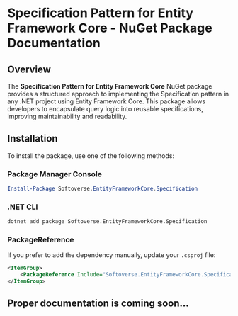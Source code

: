 # Specification Pattern for Entity Framework Core - NuGet Package Documentation

## Overview
The **Specification Pattern for Entity Framework Core** NuGet package provides a structured approach to implementing the Specification pattern in any .NET project using Entity Framework Core. This package allows developers to encapsulate query logic into reusable specifications, improving maintainability and readability.

## Installation
To install the package, use one of the following methods:

### Package Manager Console
```powershell
Install-Package Softoverse.EntityFrameworkCore.Specification
```

### .NET CLI
```sh
dotnet add package Softoverse.EntityFrameworkCore.Specification
```

### PackageReference
If you prefer to add the dependency manually, update your `.csproj` file:
```xml
<ItemGroup>
    <PackageReference Include="Softoverse.EntityFrameworkCore.Specification" Version="2.1.1" />
</ItemGroup>
```

## Proper documentation is coming soon...

<!-- ## Usage
### 1. Define a Specification
Create a specification class by inheriting from `Specification<T>`.

```csharp
using YourPackageNamespace;
using System;
using System.Linq.Expressions;

public class ActiveUsersSpecification : Specification<User>
{
    public override Expression<Func<User, bool>> ToExpression()
    {
        return user => user.IsActive;
    }
}
```

### 2. Apply Specification in Repository
Use the `ApplySpecification` method to filter queries using the defined specification.

```csharp
using Microsoft.EntityFrameworkCore;
using System.Collections.Generic;
using System.Linq;
using System.Threading.Tasks;

public class UserRepository
{
    private readonly ApplicationDbContext _context;
    
    public UserRepository(ApplicationDbContext context)
    {
        _context = context;
    }
    
    public async Task<List<User>> GetActiveUsersAsync()
    {
        var spec = new ActiveUsersSpecification();
        return await _context.Users.ApplySpecification(spec).ToListAsync();
    }
}
```

## Extension Method
Ensure that your `DbSet<T>` supports applying specifications by adding an extension method:

```csharp
using Microsoft.EntityFrameworkCore;
using System.Linq;

public static class SpecificationExtensions
{
    public static IQueryable<T> ApplySpecification<T>(this IQueryable<T> query, Specification<T> specification) where T : class
    {
        return query.Where(specification.ToExpression());
    }
}
```

## Benefits of Using the Specification Pattern
- **Encapsulates Query Logic**: Centralizes filtering logic in reusable specifications.
- **Enhances Code Readability**: Separates query logic from repository logic.
- **Encourages Reusability**: Specifications can be reused across different repositories.

## Compatibility
- .NET 6.0+
- Entity Framework Core 6+

## License
This package is released under the Apache 2.0 License.

## Contributing
Contributions are welcome! Please submit a pull request or open an issue if you have suggestions or improvements.

## Support
For any issues, please open a GitHub issue in the repository or contact the package maintainer.
 -->

